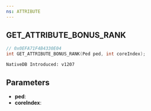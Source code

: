 ```yaml
---
ns: ATTRIBUTE
---
```

## GET_ATTRIBUTE_BONUS_RANK

```c
// 0x0EFA71F4B4330E04
int GET_ATTRIBUTE_BONUS_RANK(Ped ped, int coreIndex);
```

```
NativeDB Introduced: v1207
```

## Parameters
* **ped**:
* **coreIndex**:
